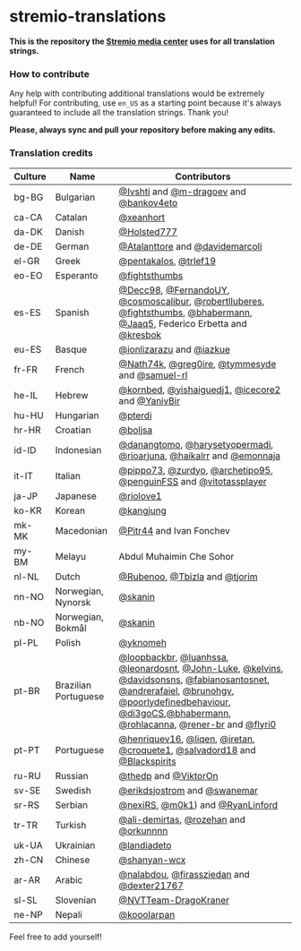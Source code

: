 # stremio-translations

**This is the repository the [Stremio media center](https://www.stremio.com/) uses for all translation strings.**

### How to contribute

Any help with contributing additional translations would be extremely helpful!
For contributing, use `en_US` as a starting point because it's always
guaranteed to include all the translation strings.
Thank you!

**Please, always sync and pull your repository before making any edits.**

### Translation credits

| Culture | Name                 | Contributors                                                                                                                                                                                                                                                                                                                                                                                                                                                                                            
| ------- | -------------------- | --------------------------------------------------------------------------------------------------------------------------------------------------------------------------------------------------------------------------------------------------------------------------------------------------------------------------------------------------------------------------------------------------------------------------------------------------------------------------------------------------------- |
| bg-BG   | Bulgarian            | [@Ivshti](https://github.com/Ivshti) and [@m-dragoev](https://github.com/m-dragoev) and [@bankov4eto](https://github.com/bankov4eto)                                                                                                                                                                                                                                                                                                                                                                                                                  |
| ca-CA   | Catalan              | [@xeanhort](https://github.com/xeanhort)                                                                                                                                                                                                                                                                                                                                                                                                                                                                 |
| da-DK   | Danish               | [@Holsted777](https://github.com/Holsted777)                                                                                                                                                                                                                                                                                                                                                                                                                                                             
| de-DE   | German               | [@Atalanttore](https://github.com/Atalanttore) and [@davidemarcoli](github.com/davidemarcoli)                                                                                                                                                                                                                                                                                                                                                                                                                                                           
| el-GR   | Greek                | [@pentakalos](https://github.com/pentakalos), [@trlef19](https://github.com/trlef19)                                                                                                                                                                                                                                                                                                                                                                                                                                                             
| eo-EO   | Esperanto            | [@fightsthumbs](https://github.com/fightsthumbs)                                                                                                                                                                                                                                                                                                                                                                                                                                                         
| es-ES   | Spanish              | [@Decc98](https://github.com/Decc98), [@FernandoUY](https://github.com/FernandoUY), [@cosmoscalibur](https://github.com/cosmoscalibur), [@robertlluberes](https://github.com/robertlluberes), [@fightsthumbs](https://github.com/fightsthumbs), [@bhabermann](https://github.com/bhabermann), [@Jaaq5](https://github.com/Jaaq5), Federico Erbetta and [@kresbok](https://github.com/Kresbok)
| eu-ES   | Basque               | [@ionlizarazu](https://github.com/ionlizarazu) and [@iazkue](https://github.com/iazkue)                                                                                                                                                                                                                                                                                                                                                                                                                                                           
| fr-FR   | French               | [@Nath74k](https://github.com/Nath74k), [@greg0ire](https://github.com/greg0ire), [@tymmesyde](https://github.com/tymmesyde) and [@samuel-rl](https://github.com/samuel-rl)                                                                                                                                                                                                                                                                                                                                                                     
| he-IL   | Hebrew               | [@kornbed](https://github.com/kornbed), [@yishaiguedj1](https://github.com/yishaiguedj1), [@icecore2](https://github.com/icecore2) and [@YanivBir](https://github.com/YanivBir)                                                                                                                                                                                                                                                                                                                             
| hu-HU   | Hungarian            | [@pterdi](https://github.com/pterdi)                                                                                                                                                                                                                                                                                                                                                                                                                                                                     
| hr-HR   | Croatian             | [@boljsa](https://github.com/boljsa)                                                                                                                                                                                                                                                                                                                                                                                                                                                                     
| id-ID   | Indonesian           | [@danangtomo](https://github.com/danangtomo), [@harysetyopermadi](https://github.com/Harysetyopermadi), [@rioarjuna](https://github.com/Rarj), [@haikalrr](https://github.com/haikalrr) and [@emonnaja](https://github.com/emonnaja)                                                                                                                                                                                                                                                                                     
| it-IT   | Italian              | [@pippo73](https://github.com/pippo73), [@zurdyo](https://github.com/zurdyo), [@archetipo95](https://github.com/archetipo95), [@penguinFSS](https://github.com/penguinFSS) and [@vitotassplayer](https://github.com/vitotassplayer)                                                                                                                                                                                                                                                                         
| ja-JP   | Japanese             | [@riolove1](https://github.com/riolove1)
| ko-KR   | Korean               | [@kangjung](https://github.com/kangjung)                                                                                                                                                                                                                                                                                                                                                                                                                                                                
| mk-MK   | Macedonian           | [@Pitr44](https://github.com/Pitr44/) and Ivan Fonchev                                                                                                                                                                                                                                                                                                                                                                                                                                                      
| my-BM   | Melayu               | Abdul Muhaimin Che Sohor                                                                                                                                                                                                                                                                                                                                                                                                                                                                                 
| nl-NL   | Dutch                | [@Rubenoo](https://github.com/Rubenoo), [@Tbizla](https://github.com/Tbizla) and [@tjorim](https://github.com/tjorim)                                                                                                                                                                                                                                                                                                                                                                                    
| nn-NO   | Norwegian, Nynorsk   | [@skanin](https://github.com/skanin)                                                                                                                                                                                                                                                                                                                                                                                                                                                                    
| nb-NO   | Norwegian, Bokmål    | [@skanin](https://github.com/skanin)                                                                                                                                                                                                                                                                                                                                                                                                                                                                     
| pl-PL   | Polish               | [@yknomeh](https://github.com/yknomeh)                                                                                                                                                                                                                                                                                                                                                                                                                                                                 
| pt-BR   | Brazilian Portuguese | [@loopbackbr](https://github.com/loopbackbr), [@luanhssa](https://github.com/luanhssa), [@leonardosnt](https://github.com/leonardosnt), [@John-Luke](https://github.com/John-Luke), [@kelvins](https://github.com/kelvins), [@davidsonsns](https://github.com/davidsonsns), [@fabianosantosnet](https://github.com/fabianosantosnet), [@andrerafaiel](https://github.com/andrerafaiel), [@brunohgv](https://github.com/brunohgv), [@poorlydefinedbehaviour](https://github.com/poorlydefinedbehaviour), [@di3goCS](https://github.com/di3goCS),[@bhabermann](https://github.com/bhabermann), [@rohlacanna](https://github.com/rohlacanna), [@rener-br](https://github.com/rener-br) and [@flyri0](https://github.com/flyri0)                                                                                                                                                                                              
| pt-PT   | Portuguese           | [@henriquev16](https://github.com/henriquev16), [@liqen](https://github.com/liqen), [@iretan](https://github.com/iretan), [@croquete1](https://github.com/croquete1), [@salvadord18](https://github.com/salvadord18) and [@Blackspirits](https://github.com/Blackspirits)                                                                                                                                                                                                                                               
| ru-RU   | Russian              | [@thedp](https://github.com/thedp) and [@ViktorOn](https://github.com/viktoron)                                                                                                                                                                                                                                                                                                                                                                                                                             
| sv-SE   | Swedish              | [@erikdsjostrom](https://github.com/erikdsjostrom) and [@swanemar](https://github.com/swanemar)                                                                                                                                                                                                                                                                                                                                                                                                                                                         
| sr-RS   | Serbian              | [@nexiRS](https://github.com/nexiRS), [@m0k1](https://github.com/m0k1)) and [@RyanLinford](https://github.com/RyanLinford)                                                                                                                                                                                                                                                                                                                                                                                                                        
| tr-TR   | Turkish              | [@ali-demirtas](https://github.com/ali-demirtas), [@rozehan](https://github.com/rozehan) and [@orkunnnn](https://github.com/orkunnnn)
| uk-UA   | Ukrainian            | [@landiadeto](https://github.com/landiadeto)
| zh-CN   | Chinese              | [@shanyan-wcx](https://github.com/shanyan-wcx)    
| ar-AR   | Arabic               | [@nalabdou](https://github.com/nalabdou), [@firassziedan](https://github.com/firassziedan) and [@dexter21767](https://github.com/dexter21767)
| sl-SL   | Slovenian            | [@NVTTeam-DragoKraner](https://github.com/NVTTeam)
| ne-NP   | Nepali               | [@kooolarpan](https://github.com/kooolarpan)

Feel free to add yourself!
